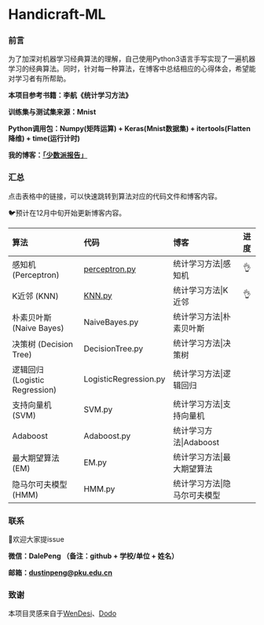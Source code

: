 # Handicraft-ML
### 前言

为了加深对机器学习经典算法的理解，自己使用Python3语言手写实现了一遍机器学习的经典算法。同时，针对每一种算法，在博客中总结相应的心得体会，希望能对学习者有所帮助。

**本项目参考书籍：李航《统计学习方法》**

**训练集与测试集来源：Mnist**

**Python调用包：Numpy(矩阵运算) + Keras(Mnist数据集) + itertools(Flatten降维) + time(运行计时)**

**我的博客：[「少数派报告」](http://www.timegarage.works)**



### 汇总

点击表格中的链接，可以快速跳转到算法对应的代码文件和博客内容。

🐦预计在12月中旬开始更新博客内容。

| 算法                           | 代码                                        | 博客                         | 进度 |
| :----------------------------- | :------------------------------------------ | :--------------------------- | :--: |
| 感知机 (Perceptron)            | [perceptron.py](./Perceptron/perceptron.py) | 统计学习方法\|感知机         |  👌   |
| K近邻 (KNN)                    | [KNN.py](./KNN/KNN.py)                      | 统计学习方法\|K近邻          |  👌   |
| 朴素贝叶斯 (Naive Bayes)       | NaiveBayes.py                               | 统计学习方法\|朴素贝叶斯     |      |
| 决策树 (Decision Tree)         | DecisionTree.py                             | 统计学习方法\|决策树         |      |
| 逻辑回归 (Logistic Regression) | LogisticRegression.py                       | 统计学习方法\|逻辑回归       |      |
| 支持向量机 (SVM)               | SVM.py                                      | 统计学习方法\|支持向量机     |      |
| Adaboost                       | Adaboost.py                                 | 统计学习方法\|Adaboost       |      |
| 最大期望算法 (EM)              | EM.py                                       | 统计学习方法\|最大期望算法   |      |
| 隐马尔可夫模型 (HMM)           | HMM.py                                      | 统计学习方法\|隐马尔可夫模型 |      |



### 联系

👏欢迎大家提issue

**微信：DalePeng （备注：github + 学校/单位 + 姓名）**

**邮箱：dustinpeng@pku.edu.cn**



### 致谢

本项目灵感来自于[WenDesi](https://github.com/WenDesi)、[Dodo](https://github.com/Dod-o)